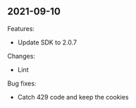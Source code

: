 ## 2021-09-10

Features:
- Update SDK to 2.0.7

Changes:
- Lint

Bug fixes:
- Catch 429 code and keep the cookies
